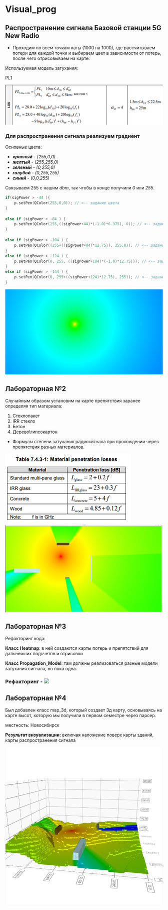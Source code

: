 # Visual_prog

##  Распространение сигнала Базовой станции 5G New Radio

-  Проходим по всем точкам каты (1000 на 1000), где рассчитываем потери для каждой точки и выбираем цвет в зависимости от потерь, после чего отрисовываем на карте.

Используемая модель затухания:

PL1

<img src = "photo/image.png">

### Для распространения сигнала реализуем градиент

Основные цвета:
- ___красный___ - _(255,0,0)_
- ___желтый___ - _(255,255,0)_
- ___зеленый___ - _(0,255,0)_
- ___голубой___ - _(0,255,255)_
- ___синий___ - _(0,0,255)_ 

Связываем 255 с нашим *dbm*, так чтобы в конце получили *0* или *255*.

```c++
if(sigPower > -44 ){
    p.setPen(QColor(255,0,0)); // <-- задание цвета
}

else if (sigPower > -84 ) {
    p.setPen(QColor(255,((sigPower+44)*(-1.0)*6.375), 0)); // <-- задание цвета
}

else if (sigPower > -104 ) {
    p.setPen(QColor((255+((sigPower+84)*12.75)), 255,0)); // <-- задание цвета
}
else if (sigPower > -124 ) {
    p.setPen(QColor(0, 255, ((sigPower+104)*(-1.0)*12.75))); // <-- задание цвета
}
else if (sigPower > -144 ) {
    p.setPen(QColor(0, 255+((sigPower+124)*12.75), 255)); // <-- задание цвета
}
```


<img src = "photo/grad.png">

## Лабораторная №2

Случайным образом установим на карте препятствия заранее определяя тип материала: 

1. Стеклопакет
2. IRR стекло
3. Бетон
4. Дерево\гипсокартон

- Формулы степени затухания радиосигнала при прохождении через препятствия разных материалов.

<img src = "photo/pl.png">

<img src = "photo/bar2.png">

## Лабораторная №3
Рефакторинг кода:

**Класс Heatmap**: в ней создаются карты потерь и препятствий для дальнейших подсчетов и отрисовки

**Класс Propagation_Model**: там должны реализоваться разные модели затухания сигнала, но пока одна.

### Рефакторинг - ![](https://img.shields.io/badge/Done-green.svg)

## Лабораторная №4

Был добавлен класс map_3d, который создает 3д карту, основываясь на карте высот, которую мы получили в первом семестре через парсер.

местность: Новосибирск

**Результат визуализации:** включая наложение поверх карты зданий, карты распространения сигнала

<img src = "photo/12.png">